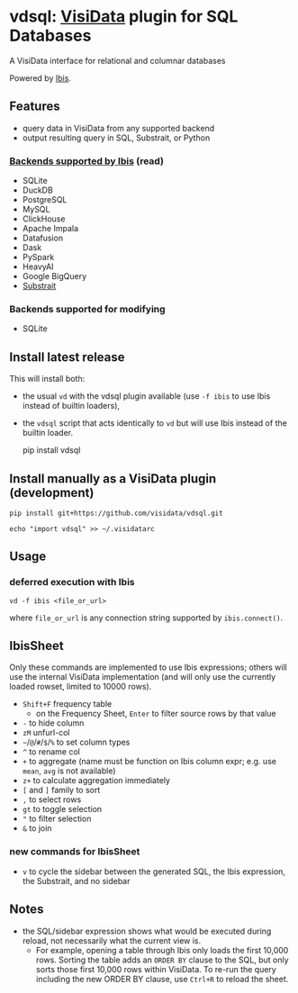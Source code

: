 # vdsql: [VisiData](https://visidata.org) plugin for SQL Databases

A VisiData interface for relational and columnar databases

Powered by [Ibis](https://ibis-project.org).

## Features

- query data in VisiData from any supported backend
- output resulting query in SQL, Substrait, or Python

### [Backends supported by Ibis](https://ibis-project.org/docs/3.1.0/backends/) (read)

- SQLite
- DuckDB
- PostgreSQL
- MySQL
- ClickHouse
- Apache Impala
- Datafusion
- Dask
- PySpark
- HeavyAI
- Google BigQuery
- [Substrait](https://substrait.io/)

### Backends supported for modifying

- SQLite

## Install latest release

This will install both:
  - the usual `vd` with the vdsql plugin available (use `-f ibis` to use Ibis instead of builtin loaders),
  - the `vdsql` script that acts identically to `vd` but will use Ibis instead of the builtin loader.

    pip install vdsql

## Install manually as a VisiData plugin (development)

    pip install git+https://github.com/visidata/vdsql.git

    echo "import vdsql" >> ~/.visidatarc

## Usage

### deferred execution with Ibis

    vd -f ibis <file_or_url>

where `file_or_url` is any connection string supported by `ibis.connect()`.

## IbisSheet

Only these commands are implemented to use Ibis expressions; others will use the internal VisiData implementation (and will only use the currently loaded rowset, limited to 10000 rows).

- `Shift+F` frequency table
  - on the Frequency Sheet, `Enter` to filter source rows by that value
- `-` to hide column
- `zM` unfurl-col
- `~`/`@`/`#`/`$`/`%` to set column types
- `^` to rename col
- `+` to aggregate (name must be function on Ibis column expr; e.g. use `mean`, `avg` is not available)
- `z+` to calculate aggregation immediately
- `[` and `]` family to sort
- `,` to select rows
- `gt` to toggle selection
- `"` to filter selection
- `&` to join

### new commands for IbisSheet

- `v` to cycle the sidebar between the generated SQL, the Ibis expression, the Substrait, and no sidebar

## Notes

- the SQL/sidebar expression shows what would be executed during reload, not necessarily what the current view is.
  - For example, opening a table through Ibis only loads the first 10,000 rows.  Sorting the table adds an `ORDER BY` clause to the SQL, but only sorts those first 10,000 rows within VisiData.  To re-run the query including the new ORDER BY clause, use `Ctrl+R` to reload the sheet.
